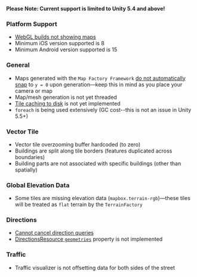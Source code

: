 **Please Note: Current support is limited to Unity 5.4 and above!**

### Platform Support

- [WebGL builds not showing maps](https://github.com/mapbox/mapbox-unity-sdk/issues/19)
- Minimum iOS version supported is 8
- Minimum Android version supported is 15

### General

- Maps generated with the `Map Factory Framework` [do not automatically snap](https://github.com/mapbox/mapbox-unity-sdk/issues/93) to `y = 0` upon generation—keep this in mind as you place your camera or map
- Map/mesh generation is not yet threaded
- [Tile caching to disk](https://github.com/mapbox/mapbox-unity-sdk/issues/34) is not yet implemented
- `foreach` is being used extensively (GC cost--this is not an issue in Unity 5.5+)

### Vector Tile

- Vector tile overzooming buffer hardcoded (to zero)
- Buildings are split along tile borders (features duplicated across boundaries)
- Building parts are not associated with specific buildings (other than spatially)

### Global Elevation Data

- Some tiles are missing elevation data (`mapbox.terrain-rgb`)—these tiles will be treated as `flat` terrain by the `TerrainFactory`

### Directions

- [Cannot cancel direction queries](https://github.com/mapbox/mapbox-sdk-cs/issues/19)
- [DirectionsResource `geometries`](https://github.com/mapbox/mapbox-unity-sdk/issues/33) property is not implemented 

### Traffic

- Traffic visualizer is not offsetting data for both sides of the street



